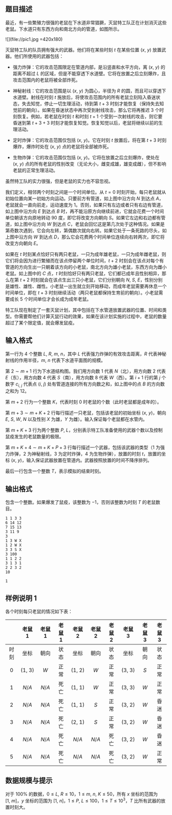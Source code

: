 ## 题目描述

最近，有一些繁殖力很强的老鼠在下水道非常猖獗，灭鼠特工队正在计划消灭这些老鼠。下水道只有东西方向和南北方向的管道，如图所示。

![](file://pic1.jpg =420x180)

灭鼠特工队的队员拥有强大的武器。他们将在某些时刻 $t$ 在某些位置 $(x,\ y)$ 放置武器。他们所使用的武器包括：

- 强力炸弹：它的攻击范围限定在管道内部，是沿竖直和水平方向，离 $(x,\ y)$ 的距离不超过 $L$ 的区域，但是不能穿透下水道壁。它将在放置之后立刻爆炸，且攻击范围内的老鼠将被全部炸死。
- 神秘射线：它的攻击范围是以 $(x,\ y)$ 为圆心，半径为 $R$ 的圆，而且可以穿透下水道壁。射线在时刻 $t$ 施放后，将使攻击范围内的所有老鼠立刻陷入昏迷状态，失去知觉，停止一切生理活动，待到第 $t+3$ 时刻才能恢复（保持失去知觉前的朝向）。如果在昏迷状态中再次受到射线攻击，那么它将再推迟 $3$ 个时刻恢复。例如，若老鼠在时刻 $t$ 和时刻 $t+1$ 个受到一次射线的攻击，则它要昏迷到第 $t+3+3$ 时刻才能恢复知觉。恢复知觉以后，老鼠将继续以前的生理活动。

- 定时炸弹：它的攻击范围仅包括 $(x,\ y)$。它在时刻 $t$ 放置后，将在第 $t+3$ 时刻爆炸，爆炸时处在 $(x,\ y)$ 点的老鼠将全部被炸死。
- 生物炸弹：它的攻击范围仅包括 $(x,\ y)$。它将在放置之后立刻爆炸，使处在 $(x,\ y)$ 点的所有老鼠的性别改变（无论大小，雌变成雄，雄变成雌），但不影响老鼠的正常生理活动。

虽然特工队的实力很强，但是老鼠的实力也不容忽视。

我们定义，相邻两个时刻之间是一个时间单位。从 $t=0$ 时刻开始，每只老鼠就从初始位置向某一初始方向运动。只要前方有管道，如上图中沿方向 $N$ 到达点 $A$，老鼠就会一直向前走，运动速度为 $1$。否则，如果只有左边或者只有右边有管道，如上图中沿方向 $E$ 到达点 $B$ 时，再不能沿原方向继续前进，它就会花费一个时间单位朝该方向原地转动 $90$ 度，即它将改变方向朝向 $S$。如果它左边和右边都有管道，如上图中沿方向 $W$ 到达点 $C$，老鼠会回忆这是第几次处于这种情况。如果是第奇数次遇到，它会向左转，第偶数次就向右转。如果它处于一条死路的尽头，如上图中沿方向 $W$ 到达点 $D$，那么它会花费两个时间单位连续向右转两次，即它将改变方向朝向 $E$。

如果在 $t$ 时刻某点恰好只有两只老鼠，一只为成年雄老鼠，一只为成年雌老鼠，则它们将会因为进行繁殖而在该点停留两个单位时间，$t+2$ 时刻会在该点对每个有管道的方向生出一只朝着该方向的小老鼠，南北方向为雄小老鼠，东西方向为雌小老鼠。如上图中的 $C$ 点，$t$ 时刻恰好只有两只老鼠，它们都已成年且性别相异，那么在第 $t+2$ 时刻就会在该点生出三只小老鼠，它们分别朝向 $N,\ S,\ E$，性别分别是雄性、雄性、雌性。小老鼠一出生就立刻开始移动，而成年老鼠需要再休息一个时间单位，即在 $t+3$ 时刻继续活动（两只老鼠都保持生育前的朝向）。小老鼠需要成长 $5$ 个时间单位才会长成为成年老鼠。

特工队现在制定了一套灭鼠计划，其中包括在下水管道放置武器的位置、时间和类型。你需要帮他们计算灭鼠行动的效果，如果在该计划实施的过程中，老鼠的数量超过了某个限定值，就会爆发鼠疫。

## 输入格式

第一行为 $4$ 个整数 $L,\ R,\ m,\ n$，其中 $L$ 代表强力炸弹的有效攻击距离，$R$ 代表神秘射线的作用半径，$m,\ n$ 代表下水道平面图的规模。

第 $2\sim m+1$ 行为下水道结构图。我们用方向数 $1$ 代表 $N$（北），用方向数 $2$ 代表 $E$（东），用方向数 $4$ 代表 $S$（南），用方向数 $8$ 代表 $W$（西）。第 $i+1$ 行的第 $j$ 个数字 $c_{i,\ j}$ 代表点 $(i,\ j)$ 处有管道连接的所有方向数之和，如上图中的点 $B$ 的方向数之和为 $12$。

第 $m+2$ 行为一个整数 $K$，代表时刻 $0$ 时老鼠的个数（此时老鼠都是成年的）。

第 $m+3\sim m+K+2$ 行每行描述一只老鼠，包括该老鼠的初始坐标 $(x,\ y)$，朝向 $E,\ S,\ W,\ N$ 以及性别 $X$ 为雄，$Y$ 为雌）。输入保证每个老鼠都在水管内。

第 $m+K+3$ 行为两个整数 $P,\ L$，分别表示特工队准备使用的武器个数以及控制鼠疫发生的老鼠数量的极限。

第 $m+K+4\sim m+K+P+3$ 行每行描述一个武器，包括该武器的类型（$1$ 为强力炸弹，$2$ 为神秘射线，$3$ 为定时炸弹，$4$ 为生物炸弹），放置的时刻 $t$，放置的坐标 $(x,\ y)$，输入保证武器放置在管道内。武器按照放置的时间不降序排列。

最后一行包含一个整数 $T$，表示模拟的结束时刻。

## 输出格式

包含一个整数。如果爆发了鼠疫，该整数为 $-1$，否则该整数为时刻 $T$ 的老鼠数目。

```input1
1 1 3 3
6 14 12
7 15 13
3 11 9
3
1 3 W X
1 2 W X
3 3 S X
3 100
1 1 2 2
3 1 3 1
2 2 3 2
10
```

```output1
1
```

## 样例说明 1

各个时刻每只老鼠的情况如下表：

|  | 老鼠 $1$ | 老鼠 $1$ | 老鼠 $1$ | 老鼠 $2$ | 老鼠 $2$ | 老鼠 $2$ | 老鼠 $3$ | 老鼠 $3$ | 老鼠 $3$ |
| :-: | :-: | :-: | :-: | :-: | :-: | :-: | :-: | :-: | :-: |
| 时刻 | 坐标 | 朝向 | 状态 | 坐标 | 朝向 | 状态 | 坐标 | 朝向 | 状态 |
| $0$ | $(1,\ 3)$ | $W$ | 正常 | $(1,\ 2)$ | $W$ | 正常 | $(3,\ 3)$ | $S$ | 正常 |
| $1$ | $N/A$ | $N/A$ | 死亡 | $(1,\ 1)$ | $W$ | 正常 | $(3,\ 3)$ | $W$ | 正常 |
| $2$ | $N/A$ | $N/A$ | 死亡 | $(1,\ 1)$ | $S$ | 正常 | $(3,\ 2)$ | $W$ | 昏迷 |
| $3$ | $N/A$ | $N/A$ | 死亡 | $(2,\ 1)$ | $S$ | 正常 | $(3,\ 2)$ | $W$ | 昏迷 |
| $4$ | $N/A$ | $N/A$ | 死亡 | $N/A$ | $N/A$ | 死亡 | $(3,\ 2)$ | $W$ | 昏迷 |
| $5$ | $N/A$ | $N/A$ | 死亡 | $N/A$ | $N/A$ | 死亡 | $(3,\ 2)$ | $W$ | 正常 |

## 数据规模与提示

对于 $100\%$ 的数据，$0\leq L,\ R\leq 10$，$1\leq m,\ n,\ K\leq 50$，所有 $x$ 坐标的范围为 $[1,\ m]$，$y$ 坐标的范围为 $[1,\ n]$，$1\leq P,\ L\leq 100$，$1\leq T\leq 10^3$，$T$ 比所有武器的放置时刻大。